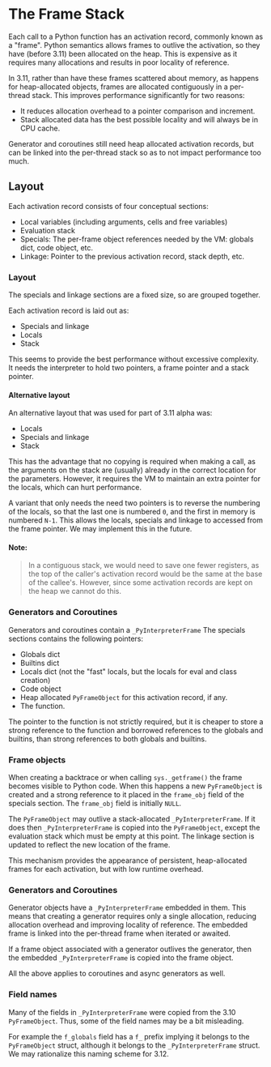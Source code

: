 # The Frame Stack

Each call to a Python function has an activation record,
commonly known as a "frame".
Python semantics allows frames to outlive the activation,
so they have (before 3.11) been allocated on the heap.
This is expensive as it requires many allocations and
results in poor locality of reference.

In 3.11, rather than have these frames scattered about memory,
as happens for heap-allocated objects, frames are allocated
contiguously in a per-thread stack. 
This improves performance significantly for two reasons:
* It reduces allocation overhead to a pointer comparison and increment.
* Stack allocated data has the best possible locality and will always be in 
  CPU cache.

Generator and coroutines still need heap allocated activation records, but
can be linked into the per-thread stack so as to not impact performance too much.

## Layout

Each activation record consists of four conceptual sections:

* Local variables (including arguments, cells and free variables)
* Evaluation stack
* Specials: The per-frame object references needed by the VM: globals dict,
  code object, etc.
* Linkage: Pointer to the previous activation record, stack depth, etc.

### Layout

The specials and linkage sections are a fixed size, so are grouped together.

Each activation record is laid out as:
* Specials and linkage
* Locals
* Stack

This seems to provide the best performance without excessive complexity.
It needs the interpreter to hold two pointers, a frame pointer and a stack pointer.

#### Alternative layout

An alternative layout that was used for part of 3.11 alpha was:

* Locals
* Specials and linkage
* Stack

This has the advantage that no copying is required when making a call,
as the arguments on the stack are (usually) already in the correct
location for the parameters. However, it requires the VM to maintain
an extra pointer for the locals, which can hurt performance.

A variant that only needs the need two pointers is to reverse the numbering
of the locals, so that the last one is numbered `0`, and the first in memory
is numbered `N-1`.
This allows the locals, specials and linkage to accessed from the frame pointer.
We may implement this in the future.

#### Note:

> In a contiguous stack, we would need to save one fewer registers, as the
> top of the caller's activation record would be the same at the base of the
> callee's. However, since some activation records are kept on the heap we 
> cannot do this.

### Generators and Coroutines

Generators and coroutines contain a `_PyInterpreterFrame`
The specials sections contains the following pointers:

* Globals dict
* Builtins dict
* Locals dict (not the "fast" locals, but the locals for eval and class creation)
* Code object
* Heap allocated `PyFrameObject` for this activation record, if any.
* The function.

The pointer to the function is not strictly required, but it is cheaper to
store a strong reference to the function and borrowed references to the globals
and builtins, than strong references to both globals and builtins.

### Frame objects

When creating a backtrace or when calling `sys._getframe()` the frame becomes
visible to Python code. When this happens a new `PyFrameObject` is created 
and a strong reference to it placed in the `frame_obj` field of the specials
section. The `frame_obj` field is initially `NULL`.

The `PyFrameObject` may outlive a stack-allocated `_PyInterpreterFrame`.
If it does then `_PyInterpreterFrame` is copied into the `PyFrameObject`,
except the evaluation stack which must be empty at this point.
The linkage section is updated to reflect the new location of the frame.

This mechanism provides the appearance of persistent, heap-allocated
frames for each activation, but with low runtime overhead.

### Generators and Coroutines


Generator objects have a `_PyInterpreterFrame` embedded in them.
This means that creating a generator requires only a single allocation,
reducing allocation overhead and improving locality of reference.
The embedded frame is linked into the per-thread frame when iterated or
awaited. 

If a frame object associated with a generator outlives the generator, then
the embedded `_PyInterpreterFrame` is copied into the frame object.


All the above applies to coroutines and async generators as well.

### Field names

Many of the fields in `_PyInterpreterFrame` were copied from the 3.10 `PyFrameObject`.
Thus, some of the field names may be a bit misleading.

For example the `f_globals` field has a `f_` prefix implying it belongs to the
`PyFrameObject` struct, although it belongs to the `_PyInterpreterFrame` struct.
We may rationalize this naming scheme for 3.12.